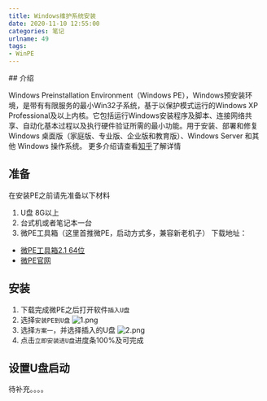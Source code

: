 ```yaml
---
title: Windows维护系统安装
date: 2020-11-10 12:55:00
categories: 笔记
urlname: 49
tags:
- WinPE
---
```

<!--markdown-->## 介绍
Windows Preinstallation Environment（Windows PE），Windows预安装环境，是带有有限服务的最小Win32子系统，基于以保护模式运行的Windows XP Professional及以上内核。它包括运行Windows安装程序及脚本、连接网络共享、自动化基本过程以及执行硬件验证所需的最小功能。用于安装、部署和修复 Windows 桌面版（家庭版、专业版、企业版和教育版）、Windows Server 和其他 Windows 操作系统。
更多介绍请查看[知乎](https://www.zhihu.com/question/304170141)了解详情

## 准备
 在安装PE之前请先准备以下材料
1. U盘 8G以上
2. 台式机或者笔记本一台
3. 微PE工具箱（这里首推微PE，启动方式多，兼容新老机子）
下载地址：
- [微PE工具箱2.1 64位](http://8dx.pc6.com/wwb6/WePE_64_V2.1.exe)
- [微PE官网](http://www.wepe.com.cn/download.html)

## 安装
1. 下载完成微PE之后打开软件`插入U盘`
2. 选择`安装PE到U盘`
![1.png](https://i.loli.net/2020/11/06/WQSBN2kmicExbl1.png)
3. 选择`方案一`，并选择插入的U盘
![2.png](https://i.loli.net/2020/11/06/b5RD1gIAXmpf9Vu.png)
4. 点击`立即安装进U盘`进度条100%及可完成

## 设置U盘启动
待补充。。。。